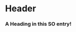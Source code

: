 <!-- TITLE: Home -->
<!-- SUBTITLE: A quick summary of Home -->



# Header

### <a name="head1234"></a>A Heading in this SO entry!